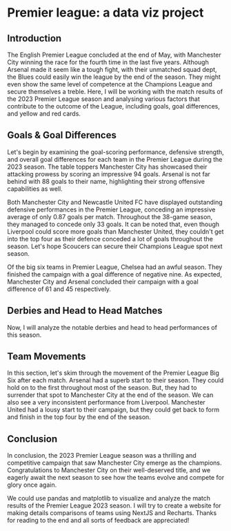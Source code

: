 # Premier league: a data viz project

## Introduction

The English Premier League concluded at the end of May, with Manchester City winning the race for the fourth time in the last five years. Although Arsenal made it seem like a tough fight, with their unmatched squad dept, the Blues could easily win the league by the end of the season. They might even show the same level of competence at the Champions League and secure themselves a treble. Here, I will be working with the match results of the 2023 Premier League season and analysing various factors that contribute to the outcome of the League, including goals, goal differences, and yellow and red cards. 

## Goals & Goal Differences

Let's begin by examining the goal-scoring performance, defensive strength, and overall goal differences for each team in the Premier League during the 2023 season. The table toppers Manchester City has showcased their attacking prowess by scoring an impressive 94 goals. Arsenal is not far behind with 88 goals to their name, highlighting their strong offensive capabilities as well.

Both Manchester City and Newcastle United FC have displayed outstanding defensive performances in the Premier League, conceding an impressive average of only 0.87 goals per match. Throughout the 38-game season, they managed to concede only 33 goals. It can be noted that, even though Liverpool could score more goals than Manchester United, they couldn't get into the top four as their defence conceded a lot of goals throughout the season. Let's hope Scoucers can secure their Champions League spot next season.

Of the big six teams in Premier League, Chelsea had an awful season. They finished the campaign with a goal difference of negative nine. As expected, Manchester City and Arsenal concluded their campaign with a goal difference of 61 and 45 respectively.

## Derbies and Head to Head Matches

Now, I will analyze the notable derbies and head to head performances of this season.

## Team Movements

In this section, let's skim through the movement of the Premier League Big Six after each match. Arsenal had a superb start to their season. They could hold on to the first throughout most of the season. But, they had to surrender that spot to Manchester City at the end of the season. We can also see a very inconsistent performance from Liverpool. Manchester United had a lousy start to their campaign, but they could get back to form and finish in the top four by the end of the season.

## Conclusion

In conclusion, the 2023 Premier League season was a thrilling and competitive campaign that saw Manchester City emerge as the champions. Congratulations to Manchester City on their well-deserved title, and we eagerly await the next season to see how the teams evolve and compete for glory once again. 

We could use pandas and matplotlib to visualize and analyze the match results of the Premier League 2023 season. I will try to create a website for making details comparisons of teams using NextJS and Recharts. Thanks for reading to the end and all sorts of feedback are appreciated!